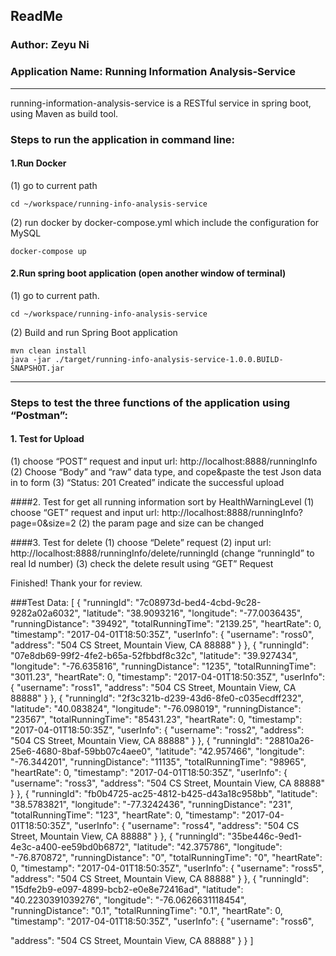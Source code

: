 ## ReadMe
### Author: Zeyu Ni
### Application Name: Running Information Analysis-Service

----------
running-information-analysis-service is a RESTful service in spring boot, using Maven as build tool.

### Steps to run the application in command line:
#### 1.Run Docker
(1) go to current path

    cd ~/workspace/running-info-analysis-service

(2)   run docker by docker-compose.yml which include the configuration 
for MySQL

    docker-compose up

#### 2.Run spring boot application (open another window of terminal)
(1) go to current path. 

    cd ~/workspace/running-info-analysis-service

(2) Build and run Spring Boot application

    mvn clean install
    java -jar ./target/running-info-analysis-service-1.0.0.BUILD-SNAPSHOT.jar

----------

### Steps to test the three functions of the application using “Postman”:
#### 1. Test for Upload
(1) choose “POST” request and input url: http://localhost:8888/runningInfo
(2) Choose “Body” and “raw” data type, and cope&paste the test Json data in to form 
(3) “Status: 201 Created” indicate the successful upload

####2. Test for get all running information sort by HealthWarningLevel
(1) choose “GET” request and input url: http://localhost:8888/runningInfo?page=0&size=2
(2) the param page and size can be changed

####3. Test for delete
(1) choose “Delete” request 
(2) input url: http://localhost:8888/runningInfo/delete/runningId (change “runningId” to real Id number)
(3) check the delete result using “GET” Request

Finished! Thank your for review.

###Test Data:
[
{
"runningId": "7c08973d-bed4-4cbd-9c28-9282a02a6032", "latitude": "38.9093216",
"longitude": "-77.0036435",
"runningDistance": "39492",
"totalRunningTime": "2139.25",
"heartRate": 0,
"timestamp": "2017-04-01T18:50:35Z",
"userInfo": {
"username": "ross0",
"address": "504 CS Street, Mountain View, CA 88888" }
}, 
{
"runningId": "07e8db69-99f2-4fe2-b65a-52fbbdf8c32c", "latitude": "39.927434",
"longitude": "-76.635816",
"runningDistance": "1235",
"totalRunningTime": "3011.23", "heartRate": 0,
"timestamp": "2017-04-01T18:50:35Z", "userInfo": {
"username": "ross1",
"address": "504 CS Street, Mountain View, CA 88888" }
}, 
{
"runningId": "2f3c321b-d239-43d6-8fe0-c035ecdff232", "latitude": "40.083824",
"longitude": "-76.098019",
"runningDistance": "23567",
"totalRunningTime": "85431.23", "heartRate": 0,
"timestamp": "2017-04-01T18:50:35Z", "userInfo": {
"username": "ross2",
"address": "504 CS Street, Mountain View, CA 88888" }
}, 
{
"runningId": "28810a26-25e6-4680-8baf-59bb07c4aee0", "latitude": "42.957466",
"longitude": "-76.344201",
"runningDistance": "11135",
"totalRunningTime": "98965", "heartRate": 0,
"timestamp": "2017-04-01T18:50:35Z", "userInfo": {
"username": "ross3",
"address": "504 CS Street, Mountain View, CA 88888" }
}, 
{
"runningId": "fb0b4725-ac25-4812-b425-d43a18c958bb", "latitude": "38.5783821",
"longitude": "-77.3242436",
"runningDistance": "231",
"totalRunningTime": "123", "heartRate": 0,
"timestamp": "2017-04-01T18:50:35Z", "userInfo": {
"username": "ross4",
"address": "504 CS Street, Mountain View, CA 88888" }
}, 
{
"runningId": "35be446c-9ed1-4e3c-a400-ee59bd0b6872", "latitude": "42.375786",
"longitude": "-76.870872",
"runningDistance": "0",
"totalRunningTime": "0",
"heartRate": 0,
"timestamp": "2017-04-01T18:50:35Z", "userInfo": {
"username": "ross5",
"address": "504 CS Street, Mountain View, CA 88888" }
}, 
{
"runningId": "15dfe2b9-e097-4899-bcb2-e0e8e72416ad", "latitude": "40.2230391039276",
"longitude": "-76.0626631118454",
"runningDistance": "0.1",
"totalRunningTime": "0.1", "heartRate": 0,
"timestamp": "2017-04-01T18:50:35Z", "userInfo": {
"username": "ross6",

"address": "504 CS Street, Mountain View, CA 88888" }
} 
]